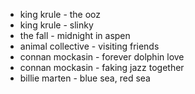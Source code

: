 - king krule - the ooz
- king krule - slinky
- the fall - midnight in aspen
- animal collective - visiting friends
- connan mockasin - forever dolphin love
- connan mockasin - faking jazz together
- billie marten - blue sea, red sea
